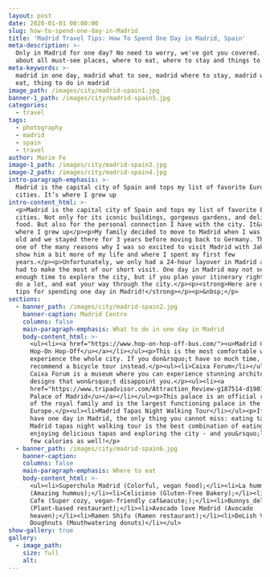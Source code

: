```yaml
---
layout: post
date: 2020-01-01 00:00:00
slug: how-to-spend-one-day-in-Madrid
title: 'Madrid Travel Tips: How To Spend One Day in Madrid, Spain'
meta-description: >-
  Only in Madrid for one day? No need to worry, we've got you covered. Read
  about all must-see places, where to eat, where to stay and things to do.
meta-keywords: >-
  madrid in one day, madrid what to see, madrid where to stay, madrid what to
  eat, thing to do in madrid
image_path: /images/city/madrid-spain1.jpg
banner-1_path: /images/city/madrid-spain5.jpg
categories:
  - travel
tags:
  - photography
  - madrid
  - spain
  - travel
author: Marie Fe
image-1_path: /images/city/madrid-spain3.jpg
image-2_path: /images/city/madrid-spain4.jpg
intro-paragraph-emphasis: >-
  Madrid is the capital city of Spain and tops my list of favorite European
  cities. It’s where I grew up
intro-content_html: >-
  <p>Madrid is the capital city of Spain and tops my list of favorite European
  cities. Not only for its iconic buildings, gorgeous gardens, and delicious
  food. But also for the personal connection I have with the city. It&rsquo;s
  where I grew up</p><p>My family decided to move to Madrid when I was 3 weeks
  old and we stayed there for 3 years before moving back to Germany. This was
  one of the many reasons why I was so excited to visit Madrid with Jake - To
  show him a bit more of my life and where I spent my first few
  years.</p><p>Unfortunately, we only had a 24-hour layover in Madrid and so we
  had to make the most of our short visit. One day in Madrid may not seem like
  enough time to explore the city, but if you plan your itinerary right, you can
  do a lot, and eat your way through the city.</p><p><strong>Here are our travel
  tips for spending one day in Madrid!</strong></p><p>&nbsp;</p>
sections:
  - banner_path: /images/city/madrid-spain2.jpg
    banner-caption: Madrid Centro
    columns: false
    main-paragraph-emphasis: What to do in one day in Madrid
    body-content_html: >-
      <ul><li><a href="https://www.hop-on-hop-off-bus.com/"><u>Madrid City Tour
      Hop-On Hop-Off</u></a></li></ul><p>This is the most comfortable way to
      experience the whole city. If you don&rsquo;t have so much time, we
      recommend a bicycle tour instead.</p><ul><li>Caixa Forum</li></ul><p>The
      Caixa Forum is a museum where you can experience stunning architectural
      designs that won&rsquo;t disappoint you.</p><ul><li><a
      href="https://www.tripadvisor.com/Attraction_Review-g187514-d190146-Reviews-Royal_Palace_of_Madrid-Madrid.html"><u>Royal
      Palace of Madrid</u></a></li></ul><p>This palace is an official residence
      of the royal family and is the largest functioning palace in the whole of
      Europe.</p><ul><li>Madrid Tapas Night Walking Tour</li></ul><p>If you only
      have one day in Madrid, the only thing you cannot miss: eating tapas. A
      Madrid tapas night walking tour is the best combination of eating and
      enjoying delicious tapas and exploring the city - and you&rsquo;ll burn a
      few calories as well!</p>
  - banner_path: /images/city/madrid-spain6.jpg
    banner-caption:
    columns: false
    main-paragraph-emphasis: Where to eat
    body-content_html: >-
      <ul><li>Superchulo Madrid (Colorful, vegan food);</li><li>La hummuseria
      (Amazing hummus);</li><li>Celicioso (Gluten-Free Bakery);</li><li>Pum Pum
      Cafe (Super cozy, vegan-friendly caf&eacute;);</li><li>Bunnys_deli
      (Plant-based restaurant);</li><li>Avocado love Madrid (Avocado
      heaven);</li><li>Ramen Shifu (Ramen restaurant);</li><li>DeLish Vegan
      Doughnuts (Mouthwatering donuts)</li></ul>
show-gallery: true
gallery:
  - image_path:
    size: full
    alt:
---
```

